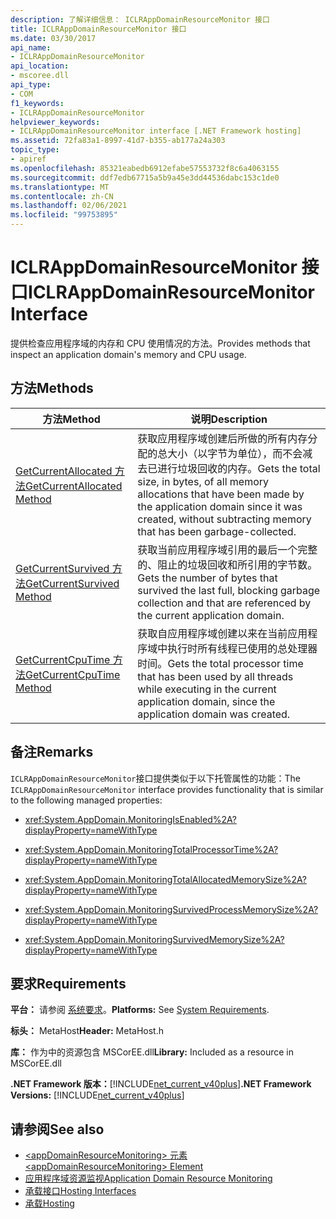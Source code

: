 ```yaml
---
description: 了解详细信息： ICLRAppDomainResourceMonitor 接口
title: ICLRAppDomainResourceMonitor 接口
ms.date: 03/30/2017
api_name:
- ICLRAppDomainResourceMonitor
api_location:
- mscoree.dll
api_type:
- COM
f1_keywords:
- ICLRAppDomainResourceMonitor
helpviewer_keywords:
- ICLRAppDomainResourceMonitor interface [.NET Framework hosting]
ms.assetid: 72fa83a1-8997-41d7-b355-ab177a24a303
topic_type:
- apiref
ms.openlocfilehash: 85321eabedb6912efabe57553732f8c6a4063155
ms.sourcegitcommit: ddf7edb67715a5b9a45e3dd44536dabc153c1de0
ms.translationtype: MT
ms.contentlocale: zh-CN
ms.lasthandoff: 02/06/2021
ms.locfileid: "99753895"
---
```

# <a name="iclrappdomainresourcemonitor-interface"></a><span data-ttu-id="8f8cc-103">ICLRAppDomainResourceMonitor 接口</span><span class="sxs-lookup"><span data-stu-id="8f8cc-103">ICLRAppDomainResourceMonitor Interface</span></span>

<span data-ttu-id="8f8cc-104">提供检查应用程序域的内存和 CPU 使用情况的方法。</span><span class="sxs-lookup"><span data-stu-id="8f8cc-104">Provides methods that inspect an application domain's memory and CPU usage.</span></span>  
  
## <a name="methods"></a><span data-ttu-id="8f8cc-105">方法</span><span class="sxs-lookup"><span data-stu-id="8f8cc-105">Methods</span></span>  
  
|<span data-ttu-id="8f8cc-106">方法</span><span class="sxs-lookup"><span data-stu-id="8f8cc-106">Method</span></span>|<span data-ttu-id="8f8cc-107">说明</span><span class="sxs-lookup"><span data-stu-id="8f8cc-107">Description</span></span>|  
|------------|-----------------|  
|[<span data-ttu-id="8f8cc-108">GetCurrentAllocated 方法</span><span class="sxs-lookup"><span data-stu-id="8f8cc-108">GetCurrentAllocated Method</span></span>](iclrappdomainresourcemonitor-getcurrentallocated-method.md)|<span data-ttu-id="8f8cc-109">获取应用程序域创建后所做的所有内存分配的总大小（以字节为单位），而不会减去已进行垃圾回收的内存。</span><span class="sxs-lookup"><span data-stu-id="8f8cc-109">Gets the total size, in bytes, of all memory allocations that have been made by the application domain since it was created, without subtracting memory that has been garbage-collected.</span></span>|  
|[<span data-ttu-id="8f8cc-110">GetCurrentSurvived 方法</span><span class="sxs-lookup"><span data-stu-id="8f8cc-110">GetCurrentSurvived Method</span></span>](iclrappdomainresourcemonitor-getcurrentsurvived-method.md)|<span data-ttu-id="8f8cc-111">获取当前应用程序域引用的最后一个完整的、阻止的垃圾回收和所引用的字节数。</span><span class="sxs-lookup"><span data-stu-id="8f8cc-111">Gets the number of bytes that survived the last full, blocking garbage collection and that are referenced by the current application domain.</span></span>|  
|[<span data-ttu-id="8f8cc-112">GetCurrentCpuTime 方法</span><span class="sxs-lookup"><span data-stu-id="8f8cc-112">GetCurrentCpuTime Method</span></span>](iclrappdomainresourcemonitor-getcurrentcputime-method.md)|<span data-ttu-id="8f8cc-113">获取自应用程序域创建以来在当前应用程序域中执行时所有线程已使用的总处理器时间。</span><span class="sxs-lookup"><span data-stu-id="8f8cc-113">Gets the total processor time that has been used by all threads while executing in the current application domain, since the application domain was created.</span></span>|  
  
## <a name="remarks"></a><span data-ttu-id="8f8cc-114">备注</span><span class="sxs-lookup"><span data-stu-id="8f8cc-114">Remarks</span></span>  

 <span data-ttu-id="8f8cc-115">`ICLRAppDomainResourceMonitor`接口提供类似于以下托管属性的功能：</span><span class="sxs-lookup"><span data-stu-id="8f8cc-115">The `ICLRAppDomainResourceMonitor` interface provides functionality that is similar to the following managed properties:</span></span>  
  
- <xref:System.AppDomain.MonitoringIsEnabled%2A?displayProperty=nameWithType>  
  
- <xref:System.AppDomain.MonitoringTotalProcessorTime%2A?displayProperty=nameWithType>  
  
- <xref:System.AppDomain.MonitoringTotalAllocatedMemorySize%2A?displayProperty=nameWithType>  
  
- <xref:System.AppDomain.MonitoringSurvivedProcessMemorySize%2A?displayProperty=nameWithType>  
  
- <xref:System.AppDomain.MonitoringSurvivedMemorySize%2A?displayProperty=nameWithType>  
  
## <a name="requirements"></a><span data-ttu-id="8f8cc-116">要求</span><span class="sxs-lookup"><span data-stu-id="8f8cc-116">Requirements</span></span>  

 <span data-ttu-id="8f8cc-117">**平台：** 请参阅 [系统要求](../../get-started/system-requirements.md)。</span><span class="sxs-lookup"><span data-stu-id="8f8cc-117">**Platforms:** See [System Requirements](../../get-started/system-requirements.md).</span></span>  
  
 <span data-ttu-id="8f8cc-118">**标头：** MetaHost</span><span class="sxs-lookup"><span data-stu-id="8f8cc-118">**Header:** MetaHost.h</span></span>  
  
 <span data-ttu-id="8f8cc-119">**库：** 作为中的资源包含 MSCorEE.dll</span><span class="sxs-lookup"><span data-stu-id="8f8cc-119">**Library:** Included as a resource in MSCorEE.dll</span></span>  
  
 <span data-ttu-id="8f8cc-120">**.NET Framework 版本：**[!INCLUDE[net_current_v40plus](../../../../includes/net-current-v40plus-md.md)]</span><span class="sxs-lookup"><span data-stu-id="8f8cc-120">**.NET Framework Versions:** [!INCLUDE[net_current_v40plus](../../../../includes/net-current-v40plus-md.md)]</span></span>  
  
## <a name="see-also"></a><span data-ttu-id="8f8cc-121">请参阅</span><span class="sxs-lookup"><span data-stu-id="8f8cc-121">See also</span></span>

- [<span data-ttu-id="8f8cc-122">\<appDomainResourceMonitoring> 元素</span><span class="sxs-lookup"><span data-stu-id="8f8cc-122">\<appDomainResourceMonitoring> Element</span></span>](../../configure-apps/file-schema/runtime/appdomainresourcemonitoring-element.md)
- [<span data-ttu-id="8f8cc-123">应用程序域资源监视</span><span class="sxs-lookup"><span data-stu-id="8f8cc-123">Application Domain Resource Monitoring</span></span>](../../../standard/garbage-collection/app-domain-resource-monitoring.md)
- [<span data-ttu-id="8f8cc-124">承载接口</span><span class="sxs-lookup"><span data-stu-id="8f8cc-124">Hosting Interfaces</span></span>](hosting-interfaces.md)
- [<span data-ttu-id="8f8cc-125">承载</span><span class="sxs-lookup"><span data-stu-id="8f8cc-125">Hosting</span></span>](index.md)

